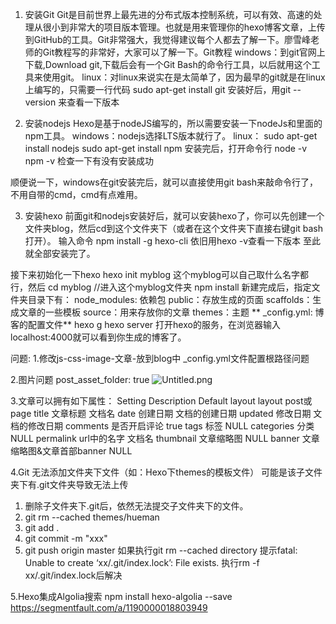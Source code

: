 1. 安装Git
Git是目前世界上最先进的分布式版本控制系统，可以有效、高速的处理从很小到非常大的项目版本管理。也就是用来管理你的hexo博客文章，上传到GitHub的工具。Git非常强大，我觉得建议每个人都去了解一下。廖雪峰老师的Git教程写的非常好，大家可以了解一下。Git教程
windows：到git官网上下载,Download git,下载后会有一个Git Bash的命令行工具，以后就用这个工具来使用git。
linux：对linux来说实在是太简单了，因为最早的git就是在linux上编写的，只需要一行代码
sudo apt-get install git
安装好后，用git --version 来查看一下版本

2. 安装nodejs
Hexo是基于nodeJS编写的，所以需要安装一下nodeJs和里面的npm工具。
windows：nodejs选择LTS版本就行了。
linux：
sudo apt-get install nodejs
sudo apt-get install npm
安装完后，打开命令行
node -v
npm -v
检查一下有没有安装成功

顺便说一下，windows在git安装完后，就可以直接使用git bash来敲命令行了，不用自带的cmd，cmd有点难用。

3. 安装hexo
前面git和nodejs安装好后，就可以安装hexo了，你可以先创建一个文件夹blog，然后cd到这个文件夹下（或者在这个文件夹下直接右键git bash打开）。
输入命令
npm install -g hexo-cli
依旧用hexo -v查看一下版本
至此就全部安装完了。

接下来初始化一下hexo
hexo init myblog
这个myblog可以自己取什么名字都行，然后
cd myblog //进入这个myblog文件夹
npm install
新建完成后，指定文件夹目录下有：
node_modules: 依赖包
public：存放生成的页面
scaffolds：生成文章的一些模板
source：用来存放你的文章
themes：主题
** _config.yml: 博客的配置文件**
hexo g
hexo server
打开hexo的服务，在浏览器输入localhost:4000就可以看到你生成的博客了。


问题:
1.修改js-css-image-文章-放到blog中
_config.yml文件配置根路径问题

2.图片问题
post_asset_folder: true
![Untitled.png](Untitled.png)

3.文章可以拥有如下属性：
Setting	Description	Default
layout	layout	post或page
title	文章标题	文档名
date	创建日期	文档的创建日期
updated	修改日期	文档的修改日期
comments	是否开启评论	true
tags	标签	NULL
categories	分类	NULL
permalink	url中的名字	文档名
thumbnail	文章缩略图	NULL
banner	文章缩略图&文章首部banner	NULL

4.Git 无法添加文件夹下文件（如：Hexo下themes的模板文件）
可能是该子文件夹下有.git文件夹导致无法上传
1. 删除子文件夹下.git后，依然无法提交子文件夹下的文件。
2. git rm --cached themes/hueman
3. git add .
4. git commit -m "xxx"
5. git push origin master
如果执行git rm --cached directory 提示fatal: Unable to create
‘xx/.git/index.lock’: File exists. 执行rm -f xx/.git/index.lock后解决

5.Hexo集成Algolia搜索
npm install hexo-algolia --save
https://segmentfault.com/a/1190000018803949